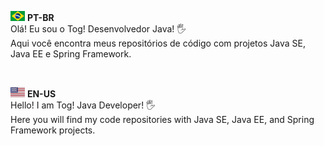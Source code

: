 <img src="/img/pt-br.png" alt="pt-br"> **PT-BR** <br>
Olá! Eu sou o Tog! Desenvolvedor Java! 🖐️ <br>
Aqui você encontra meus repositórios de código com projetos Java SE, Java EE e Spring Framework.

<br>

<img src="/img/en-us.png" alt="en-us"> **EN-US** <br>
Hello! I am Tog! Java Developer! 🖐️ <br>
Here you will find my code repositories with Java SE, Java EE, and Spring Framework projects.
